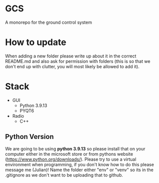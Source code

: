 # GCS
A monorepo for the ground control system

# How to update
When adding a new folder please write up about it in the correct README.md and also ask for permission with folders (this is so that we don't end up with clutter, you will most likely be allowed to add it). 

# Stack
- GUI
  - Python 3.9.13
  - PYQT6
- Radio
  - C++
 
## Python Version
We are going to be using **python 3.9.13** so please install that on your computer either in the microsoft store or from pythons website (https://www.python.org/downloads/). Please try to use a virtual environment when programming, if you don't know how to do this please message me (Julian)! Name the folder either "env" or "venv" so its in the .gitignore as we don't want to be uploading that to github.
